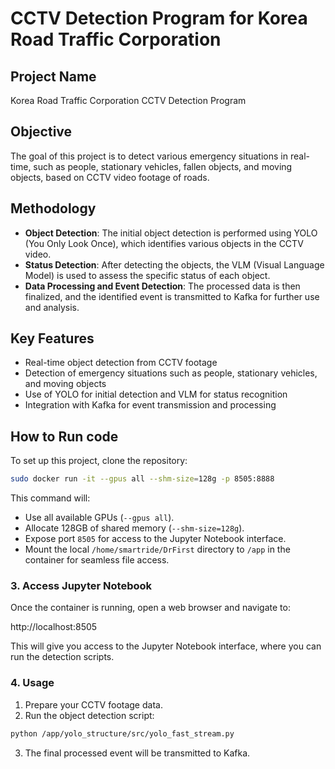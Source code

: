# CCTV Detection Program for Korea Road Traffic Corporation

## Project Name
Korea Road Traffic Corporation CCTV Detection Program

## Objective
The goal of this project is to detect various emergency situations in real-time, such as people, stationary vehicles, fallen objects, and moving objects, based on CCTV video footage of roads.

## Methodology
- **Object Detection**: The initial object detection is performed using YOLO (You Only Look Once), which identifies various objects in the CCTV video.
- **Status Detection**: After detecting the objects, the VLM (Visual Language Model) is used to assess the specific status of each object.
- **Data Processing and Event Detection**: The processed data is then finalized, and the identified event is transmitted to Kafka for further use and analysis.

## Key Features
- Real-time object detection from CCTV footage
- Detection of emergency situations such as people, stationary vehicles, and moving objects
- Use of YOLO for initial detection and VLM for status recognition
- Integration with Kafka for event transmission and processing

## How to Run code
To set up this project, clone the repository:

```bash
sudo docker run -it --gpus all --shm-size=128g -p 8505:8888
```

This command will:

- Use all available GPUs (`--gpus all`).
- Allocate 128GB of shared memory (`--shm-size=128g`).
- Expose port `8505` for access to the Jupyter Notebook interface.
- Mount the local `/home/smartride/DrFirst` directory to `/app` in the container for seamless file access.

### 3. Access Jupyter Notebook

Once the container is running, open a web browser and navigate to:

http://localhost:8505

This will give you access to the Jupyter Notebook interface, where you can run the detection scripts.

### 4. Usage

1. Prepare your CCTV footage data.
2. Run the object detection script:

```bash
python /app/yolo_structure/src/yolo_fast_stream.py
```

3. The final processed event will be transmitted to Kafka.
